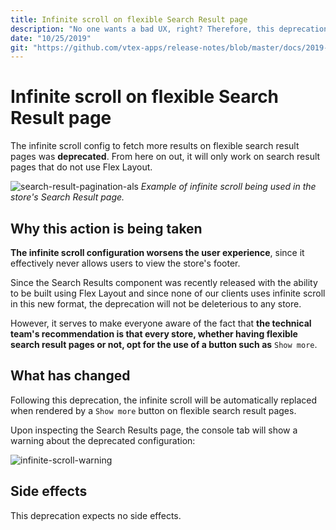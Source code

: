 ```yaml
---
title: Infinite scroll on flexible Search Result page
description: "No one wants a bad UX, right? Therefore, this deprecation is already deployed and you'll now understand why."
date: "10/25/2019"
git: "https://github.com/vtex-apps/release-notes/blob/master/docs/2019-week-41-42/infinite-scroll-on-flexible-search-result-page.md"
---
```


# Infinite scroll on flexible Search Result page

The infinite scroll config to fetch more results on flexible search result pages was **deprecated**. From here on out, it will only work on search result pages that do not use Flex Layout. 

![search-result-pagination-als](https://user-images.githubusercontent.com/52087100/66756478-7ea4fb00-ee70-11e9-8ba3-305f8e3bac83.gif)
_Example of infinite scroll being used in the store's Search Result page._

## Why this action is being taken

**The infinite scroll configuration worsens the user experience**, since it effectively never allows users to view the store's footer. 

Since the Search Results component was recently released with the ability to be built using Flex Layout and since none of our clients uses infinite scroll in this new format, the deprecation will not be deleterious to any store. 

However, it serves to make everyone aware of the fact that **the technical team's recommendation is that every store, whether having flexible search result pages or not, opt for the use of a button such as** `Show more`.
  
## What has changed

Following this deprecation, the infinite scroll will be automatically replaced when rendered by a `Show more` button on flexible search result pages. 

Upon inspecting the Search Results page, the console tab will show a warning about the deprecated configuration:

![infinite-scroll-warning](https://user-images.githubusercontent.com/52087100/67563877-05bb6400-f6f8-11e9-9804-e3b39d23cb5f.png)

## Side effects 

This deprecation expects no side effects.
